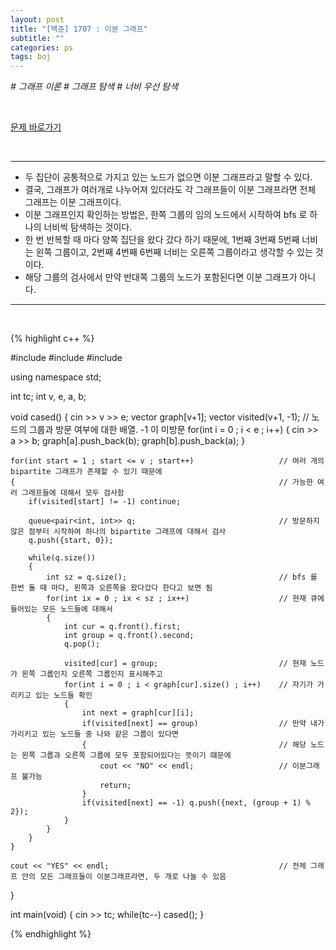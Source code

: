 ```yaml
---
layout: post
title: "[백준] 1707 : 이분 그래프"
subtitle: ""
categories: ps
tags: boj
---
```


*# 그래프 이론 # 그래프 탐색 # 너비 우선 탐색*

<br>

[문제 바로가기](https://www.acmicpc.net/problem/1707)

<br>

---

- 두 집단이 공통적으로 가지고 있는 노드가 없으면 이분 그래프라고 말할 수 있다.
- 결국, 그래프가 여러개로 나누어져 있더라도 각 그래프들이 이분 그래프라면 전체 그래프는 이분 그래프이다.
- 이분 그래프인지 확인하는 방법은, 한쪽 그룹의 임의 노드에서 시작하여 bfs 로 하나의 너비씩 탐색하는 것이다.
- 한 번 반복할 때 마다 양쪽 집단을 왔다 갔다 하기 때문에, 1번째 3번째 5번째 너비는 왼쪽 그룹이고, 2번째 4번째 6번째 너비는 오른쪽 그룹이라고 생각할 수 있는 것이다.
- 해당 그룹의 검사에서 만약 반대쪽 그룹의 노드가 포함된다면 이분 그래프가 아니다.

---
<br>

{% highlight c++ %}

#include <iostream>
#include <queue>
#include <vector>

using namespace std;

int tc;
int v, e, a, b;

void cased()
{
    cin >> v >> e;
    vector<int> graph[v+1];
    vector<int> visited(v+1, -1);                               // 노드의 그룹과 방문 여부에 대한 배열. -1 이 미방문
    for(int i = 0 ; i < e ; i++)
    {
        cin >> a >> b;
        graph[a].push_back(b);
        graph[b].push_back(a);
    }

    for(int start = 1 ; start <= v ; start++)                   // 여러 개의 bipartite 그래프가 존재할 수 있기 때문에
    {                                                           // 가능한 여러 그래프들에 대해서 모두 검사함
        if(visited[start] != -1) continue;

        queue<pair<int, int>> q;                                // 방문하지 않은 점부터 시작하여 하나의 bipartite 그래프에 대해서 검사
        q.push({start, 0});

        while(q.size())
        {
            int sz = q.size();                                  // bfs 를 한번 돌 때 마다, 왼쪽과 오른쪽을 왔다갔다 한다고 보면 됨
            for(int ix = 0 ; ix < sz ; ix++)                    // 현재 큐에 들어있는 모든 노드들에 대해서
            {
                int cur = q.front().first;
                int group = q.front().second;
                q.pop();

                visited[cur] = group;                           // 현재 노드가 왼쪽 그룹인지 오른쪽 그룹인지 표시해주고
                for(int i = 0 ; i < graph[cur].size() ; i++)    // 자기가 가리키고 있는 노드들 확인
                {
                    int next = graph[cur][i];
                    if(visited[next] == group)                  // 만약 내가 가리키고 있는 노드들 중 나와 같은 그룹이 있다면
                    {                                           // 해당 노드는 왼쪽 그룹과 오른쪽 그룹에 모두 포함되어있다는 뜻이기 떄문에
                        cout << "NO" << endl;                   // 이분그래프 불가능
                        return;
                    }
                    if(visited[next] == -1) q.push({next, (group + 1) % 2});
                }
            }
        }
    }

    cout << "YES" << endl;                                      // 전체 그래프 안의 모든 그래프들이 이분그래프라면, 두 개로 나눌 수 있음
}

int main(void)
{
    cin >> tc;
    while(tc--) cased();
}

{% endhighlight %}

